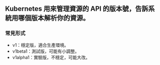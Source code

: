 ## Kubernetes 用來管理資源的 API 的版本號，告訴系統用哪個版本解析你的資源。

### 常見形式

- v1：穩定版，適合生產環境。
- v1beta1：測試版，可能有小調整。
- v1alpha1：實驗版，不穩定，可能大改。